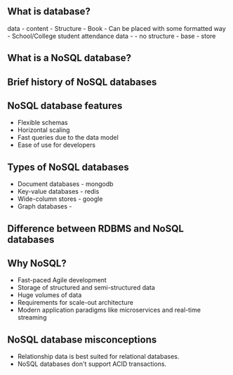 ## What is database?
data - content
        - Structure
          - Book - Can be placed with some formatted way
          - School/College student attendance data - 
        - no structure
          - 
base - store

## What is a NoSQL database?

## Brief history of NoSQL databases

## NoSQL database features
- Flexible schemas
- Horizontal scaling
- Fast queries due to the data model
- Ease of use for developers

## Types of NoSQL databases
- Document databases - mongodb
- Key-value databases - redis
- Wide-column stores - google
- Graph databases - 

## Difference between RDBMS and NoSQL databases

## Why NoSQL?
- Fast-paced Agile development
- Storage of structured and semi-structured data
- Huge volumes of data
- Requirements for scale-out architecture
- Modern application paradigms like microservices and real-time streaming

## NoSQL database misconceptions
- Relationship data is best suited for relational databases.
- NoSQL databases don't support ACID transactions.
